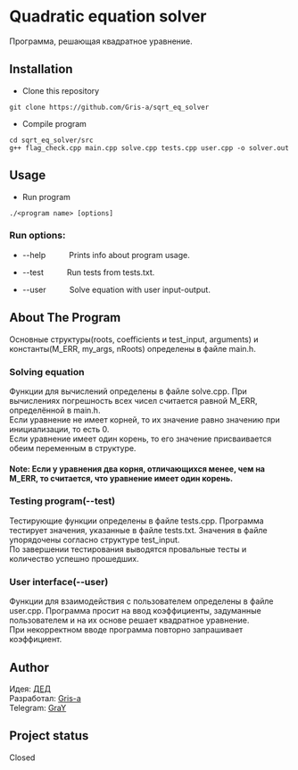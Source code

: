 # Quadratic equation solver

Программа, решающая квадратное уравнение.

## Installation

- Clone this repository

```
git clone https://github.com/Gris-a/sqrt_eq_solver
```

- Compile program

```
cd sqrt_eq_solver/src
g++ flag_check.cpp main.cpp solve.cpp tests.cpp user.cpp -o solver.out
```

## Usage

- Run program

```
./<program name> [options]
```

### Run options:

- --help&emsp;&emsp;&emsp;Prints info about program usage.

- --test&emsp;&emsp;&emsp;Run tests from tests.txt.

- --user&emsp;&emsp;&emsp;Solve equation with user input-output.

## About The Program

Основные структуры(roots, coefficients и test_input, arguments) и константы(M_ERR, my_args, nRoots) определены в файле main.h.

### Solving equation

Функции для вычислений определены в файле solve.cpp. При вычислениях погрешность всех чисел считается равной M_ERR, определённой в main.h.\
Если уравнение не имеет корней, то их значение равно значению при инициализации, то есть 0.\
Если уравнение имеет один корень, то его значение присваивается обеим переменным в структуре.

#### Note: Если у уравнения два корня, отличающихся менее, чем на M_ERR, то считается, что уравнение имеет один корень.

### Testing program(--test)

Тестирующие функции определены в файле tests.cpp. Программа тестирует значения, указанные в файле tests.txt. Значения в файле упорядочены согласно структуре test_input.\
По завершении тестирования выводятся провальные тесты и количество успешно прошедших.

### User interface(--user)

Функции для взаимодействия с пользователем определены в файле user.cpp. Программа просит на ввод коэффициенты, задуманные пользователем и на их основе решает квадратное уравнение.\
При некорректном вводе программа повторно запрашивает коэффициент.

## Author
Идея: [ДЕД](https://vk.com/ded32_ru)\
Разработал: [Gris-a](https://github.com/Gris-a/)\
Telegram: [GraY](https://t.me/qgrayq)

## Project status

Closed
